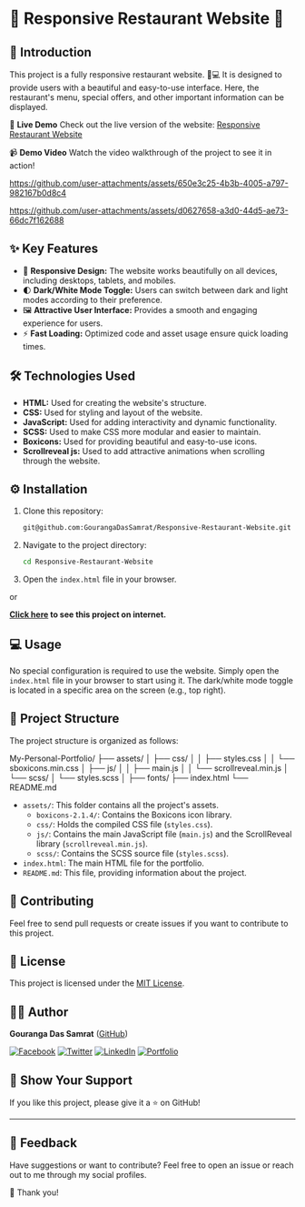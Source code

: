 # 🍔 Responsive Restaurant Website 🍕

## 🌟 Introduction

This project is a fully responsive restaurant website. 📱💻 It is designed to provide users with a beautiful and easy-to-use interface. Here, the restaurant's menu, special offers, and other important information can be displayed.

🌟 **Live Demo**
Check out the live version of the website: [Responsive Restaurant Website](https://responsiveresturentwebsitebygouranga.netlify.app/)

📹 **Demo Video**
Watch the video walkthrough of the project to see it in action!

https://github.com/user-attachments/assets/650e3c25-4b3b-4005-a797-982167b0d8c4



https://github.com/user-attachments/assets/d0627658-a3d0-44d5-ae73-66dc7f162688




## ✨ Key Features

* 📱 **Responsive Design:** The website works beautifully on all devices, including desktops, tablets, and mobiles.
* 🌓 **Dark/White Mode Toggle:** Users can switch between dark and light modes according to their preference.
* 🖼️ **Attractive User Interface:** Provides a smooth and engaging experience for users.
* ⚡️ **Fast Loading:** Optimized code and asset usage ensure quick loading times.

## 🛠️ Technologies Used

* **HTML:** Used for creating the website's structure.
* **CSS:** Used for styling and layout of the website.
* **JavaScript:** Used for adding interactivity and dynamic functionality.
* **SCSS:** Used to make CSS more modular and easier to maintain.
* **Boxicons:** Used for providing beautiful and easy-to-use icons.
* **Scrollreveal js:** Used to add attractive animations when scrolling through the website.

## ⚙️ Installation

1.  Clone this repository:
    ```bash
    git@github.com:GourangaDasSamrat/Responsive-Restaurant-Website.git
    
2.  Navigate to the project directory:
    ```bash
    cd Responsive-Restaurant-Website
    ```
3.  Open the `index.html` file in your browser.

or

**[Click here](https://responsiveresturentwebsitebygouranga.netlify.app/) to see this project on internet.**

## 💻 Usage

No special configuration is required to use the website. Simply open the `index.html` file in your browser to start using it. The dark/white mode toggle is located in a specific area on the screen (e.g., top right).

## 📁 Project Structure

The project structure is organized as follows:

My-Personal-Portfolio/
├── assets/
│ ├── css/
│ │ ├──  styles.css
│ │ └── sboxicons.min.css
│ ├── js/
│ │ ├── main.js
│ │ └── scrollreveal.min.js
│ └── scss/
│ └── styles.scss
│ ├──  fonts/
├── index.html
└── README.md

- `assets/`: This folder contains all the project's assets.
  - `boxicons-2.1.4/`: Contains the Boxicons icon library.
  - `css/`: Holds the compiled CSS file (`styles.css`).
  - `js/`: Contains the main JavaScript file (`main.js`) and the ScrollReveal library (`scrollreveal.min.js`).
  - `scss/`: Contains the SCSS source file (`styles.scss`).
- `index.html`: The main HTML file for the portfolio.
- `README.md`: This file, providing information about the project.

## 🤝 Contributing

Feel free to send pull requests or create issues if you want to contribute to this project.

## 📰 License

This project is licensed under the [MIT License](https://opensource.org/licenses/MIT).

## 🧑‍💻 Author

**Gouranga Das Samrat** ([GitHub](https://github.com/GourangaDasSamrat))

[![Facebook](https://img.shields.io/badge/Facebook-1877F2?style=for-the-badge&logo=facebook&logoColor=white)](https://www.facebook.com/gourangadassamrat)
[![Twitter](https://img.shields.io/badge/Twitter-1DA1F2?style=for-the-badge&logo=twitter&logoColor=white)](https://x.com/gouranga_khulna)
[![LinkedIn](https://img.shields.io/badge/LinkedIn-0077B5?style=for-the-badge&logo=linkedin&logoColor=white)](https://linkedin.com/in/gouranga-das-samrat)
[![Portfolio](https://img.shields.io/badge/Portfolio-000000?style=for-the-badge&logo=web&logoColor=white)](https://gouranga-das.netlify.app/)

## 🌟 Show Your Support

If you like this project, please give it a ⭐ on GitHub!

---

## 📢 Feedback

Have suggestions or want to contribute? Feel free to open an issue or reach out to me through my social profiles.


🎉 Thank you!
